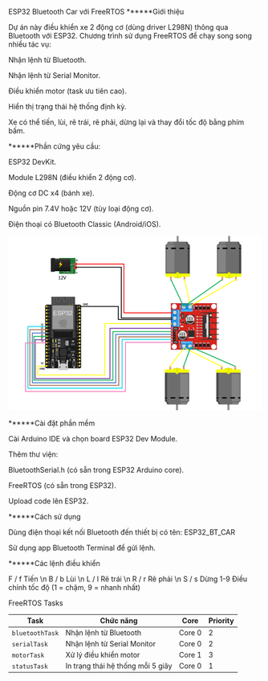 ESP32 Bluetooth Car với FreeRTOS
******Giới thiệu

Dự án này điều khiển xe 2 động cơ (dùng driver L298N) thông qua Bluetooth với ESP32.
Chương trình sử dụng FreeRTOS để chạy song song nhiều tác vụ:

Nhận lệnh từ Bluetooth.

Nhận lệnh từ Serial Monitor.

Điều khiển motor (task ưu tiên cao).

Hiển thị trạng thái hệ thống định kỳ.

Xe có thể tiến, lùi, rẽ trái, rẽ phải, dừng lại và thay đổi tốc độ bằng phím bấm.

******Phần cứng yêu cầu:

ESP32 DevKit.

Module L298N (điều khiển 2 động cơ).

Động cơ DC x4 (bánh xe).

Nguồn pin 7.4V hoặc 12V (tùy loại động cơ).

Điện thoại có Bluetooth Classic (Android/iOS).

![alt text](image.png)

******Cài đặt phần mềm

Cài Arduino IDE và chọn board ESP32 Dev Module.

Thêm thư viện:

BluetoothSerial.h (có sẵn trong ESP32 Arduino core).

FreeRTOS (có sẵn trong ESP32).

Upload code lên ESP32.

******Cách sử dụng

Dùng điện thoại kết nối Bluetooth đến thiết bị có tên: ESP32_BT_CAR

Sử dụng app Bluetooth Terminal để gửi lệnh.

******Các lệnh điều khiển

F / f	Tiến \n
B / b	Lùi \n
L / l	Rẽ trái \n
R / r	Rẽ phải \n
S / s	Dừng
1-9	Điều chỉnh tốc độ (1 = chậm, 9 = nhanh nhất)

FreeRTOS Tasks

| Task            | Chức năng                         | Core   | Priority |
| --------------- | --------------------------------- | ------ | -------- |
| `bluetoothTask` | Nhận lệnh từ Bluetooth            | Core 0 | 2        |
| `serialTask`    | Nhận lệnh từ Serial Monitor       | Core 0 | 2        |
| `motorTask`     | Xử lý điều khiển motor            | Core 1 | 3        |
| `statusTask`    | In trạng thái hệ thống mỗi 5 giây | Core 0 | 1        |
